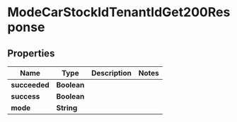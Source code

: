 

# ModeCarStockIdTenantIdGet200Response


## Properties

| Name | Type | Description | Notes |
|------------ | ------------- | ------------- | -------------|
|**succeeded** | **Boolean** |  |  |
|**success** | **Boolean** |  |  |
|**mode** | **String** |  |  |




